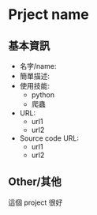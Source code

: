 # Prject name

## 基本資訊

- 名字/name:
- 簡單描述:
- 使用技能:
  - python
  - 爬蟲
- URL:
  - url1
  - url2
- Source code URL:
  - url1
  - url2


## Other/其他

這個 project 很好

